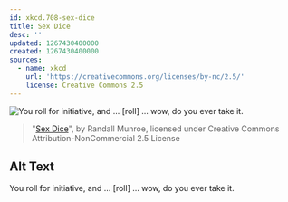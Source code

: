 ```yaml
---
id: xkcd.708-sex-dice
title: Sex Dice
desc: ''
updated: 1267430400000
created: 1267430400000
sources:
  - name: xkcd
    url: 'https://creativecommons.org/licenses/by-nc/2.5/'
    license: Creative Commons 2.5
---
```

![You roll for initiative, and ... \[roll\] ... wow, do you ever take it.](https://imgs.xkcd.com/comics/sex_dice.png)
> "[Sex Dice](https://xkcd.com/708/)", by Randall Munroe, licensed under Creative Commons Attribution-NonCommercial 2.5 License

## Alt Text
You roll for initiative, and ... \[roll\] ... wow, do you ever take it.
